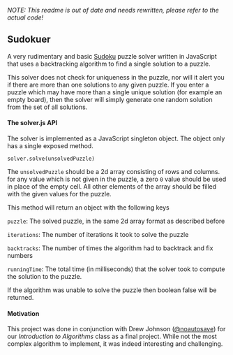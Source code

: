 *NOTE: This readme is out of date and needs rewritten, please refer to the actual code!*

## Sudokuer

A very rudimentary and basic [Sudoku](http://en.wikipedia.org/wiki/Sudoku) puzzle
solver written in JavaScript that uses a backtracking algorithm to find a single
solution to a puzzle.

This solver does not check for uniqueness in the puzzle, nor will it alert you if
there are more than one solutions to any given puzzle. If you enter a puzzle which
may have more than a single unique solution (for example an empty board), then
the solver will simply generate one random solution from the set of all solutions.

#### The solver.js API

The solver is implemented as a JavaScript singleton object. The object only has
a single exposed method.

`solver.solve(unsolvedPuzzle)`

The `unsolvedPuzzle` should be a 2d array consisting of rows and columns. for any
value which is not given in the puzzle, a zero `0` value should be used in place
of the empty cell. All other elements of the array should be filled with the given
values for the puzzle.

This method will return an object with the following keys

`puzzle`: The solved puzzle, in the same 2d array format as described before

`iterations`: The number of iterations it took to solve the puzzle

`backtracks`: The number of times the algorithm had to backtrack and fix numbers

`runningTime`: The total time (in milliseconds) that the solver took to compute
the solution to the puzzle.

If the algorithm was unable to solve the puzzle then boolean false will be returned.

#### Motivation

This project was done in conjunction with Drew Johnson
([@noautosave](https://github.com/noautosave)) for our *Introduction to Algorithms*
class as a final project. While not the most complex algorithm to implement, it
was indeed interesting and challenging.
